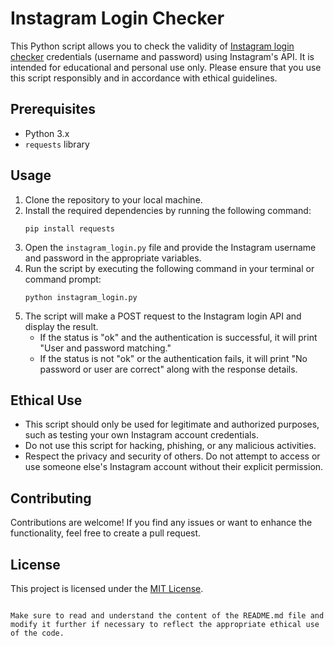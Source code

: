 # Instagram Login Checker

This Python script allows you to check the validity of <a href="https://logmeonce.com/resources/how-to-find-out-your-instagram-password-while-logged-in/">Instagram login checker</a> credentials (username and password) using Instagram's API. It is intended for educational and personal use only. Please ensure that you use this script responsibly and in accordance with ethical guidelines.

## Prerequisites

- Python 3.x
- `requests` library

## Usage

1. Clone the repository to your local machine.
2. Install the required dependencies by running the following command:
   ```
   pip install requests
   ```
3. Open the `instagram_login.py` file and provide the Instagram username and password in the appropriate variables.
4. Run the script by executing the following command in your terminal or command prompt:
   ```
   python instagram_login.py
   ```
5. The script will make a POST request to the Instagram login API and display the result.
   - If the status is "ok" and the authentication is successful, it will print "User and password matching."
   - If the status is not "ok" or the authentication fails, it will print "No password or user are correct" along with the response details.

## Ethical Use

- This script should only be used for legitimate and authorized purposes, such as testing your own Instagram account credentials.
- Do not use this script for hacking, phishing, or any malicious activities.
- Respect the privacy and security of others. Do not attempt to access or use someone else's Instagram account without their explicit permission.

## Contributing

Contributions are welcome! If you find any issues or want to enhance the functionality, feel free to create a pull request.

## License

This project is licensed under the [MIT License](LICENSE).

```

Make sure to read and understand the content of the README.md file and modify it further if necessary to reflect the appropriate ethical use of the code.
